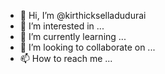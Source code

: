 - 👋 Hi, I’m @kirthickselladudurai
- 👀 I’m interested in ...
- 🌱 I’m currently learning ...
- 💞️ I’m looking to collaborate on ...
- 📫 How to reach me ...

<!---
kirthickselladudurai/kirthickselladudurai is a ✨ special ✨ repository because its `README.md` (this file) appears on your GitHub profile.
You can click the Preview link to take a look at your changes.
--->
